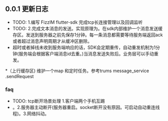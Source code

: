 ## 0.0.1 更新日志

* TODO: 1.编写 FizzIM flutter-sdk 完成tcp长连接管理以及回调监听
* TODO:  2.完成文本消息的发送。实现原理为。在sdk内部维护一个消息发送缓存区。发送到服务器之前先保存1分钟。每一条消息都需要等待服务端返回ack 或者超过消息声明周期才从缓冲区删除。
* 超时或者掉线未收到服务端响应的话，SDK会定期重传，自动重发机制为1分钟(服务端会根据客户端消息id去重。)当消息发送失败后。业务层可以手动重发。

*（上行缓存区) 维护一个map 和定时任务。参考trums  message_service .sendRequest


### faq
* TODO: tcp断开场景处理  1.客户端两个手机互踢
* 。2.服务器主动断开(服务器重启。socket断开没有原因。可启动自动重连线程)。3.网络抖动。
